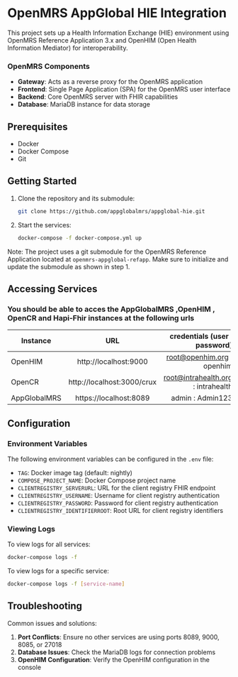 # OpenMRS AppGlobal HIE Integration

This project sets up a Health Information Exchange (HIE) environment using OpenMRS Reference Application 3.x and OpenHIM (Open Health Information Mediator) for interoperability.

### OpenMRS Components
- **Gateway**: Acts as a reverse proxy for the OpenMRS application
- **Frontend**: Single Page Application (SPA) for the OpenMRS user interface
- **Backend**: Core OpenMRS server with FHIR capabilities
- **Database**: MariaDB instance for data storage

## Prerequisites

- Docker
- Docker Compose
- Git

## Getting Started

1. Clone the repository and its submodule:
   ```bash
   git clone https://github.com/appglobalmrs/appglobal-hie.git
   ```

2. Start the services:
   ```bash
   docker-compose -f docker-compose.yml up
   ```

Note: The project uses a git submodule for the OpenMRS Reference Application located at `openmrs-appglobal-refapp`. Make sure to initialize and update the submodule as shown in step 1.

## Accessing Services
### You should be able to acces the AppGlobalMRS ,OpenHIM , OpenCR and Hapi-Fhir instances  at the following urls
| Instance  |     URL       | credentials (user : password)|
|---------- |:-------------:|------:                       |
| OpenHIM   | http://localhost:9000  |  root@openhim.org : openhim |
| OpenCR    | http://localhost:3000/crux  |  root@intrahealth.org  : intrahealth|
| AppGlobalMRS | https://localhost:8089 |    admin : Admin123| 

## Configuration

### Environment Variables

The following environment variables can be configured in the `.env` file:

- `TAG`: Docker image tag (default: nightly)
- `COMPOSE_PROJECT_NAME`: Docker Compose project name
- `CLIENTREGISTRY_SERVERURL`: URL for the client registry FHIR endpoint
- `CLIENTREGISTRY_USERNAME`: Username for client registry authentication
- `CLIENTREGISTRY_PASSWORD`: Password for client registry authentication
- `CLIENTREGISTRY_IDENTIFIERROOT`: Root URL for client registry identifiers

### Viewing Logs
To view logs for all services:
```bash
docker-compose logs -f
```

To view logs for a specific service:
```bash
docker-compose logs -f [service-name]
```

## Troubleshooting

Common issues and solutions:

1. **Port Conflicts**: Ensure no other services are using ports 8089, 9000, 8085, or 27018
2. **Database Issues**: Check the MariaDB logs for connection problems
3. **OpenHIM Configuration**: Verify the OpenHIM configuration in the console
